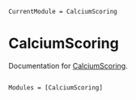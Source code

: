 ```@meta
CurrentModule = CalciumScoring
```

# CalciumScoring

Documentation for [CalciumScoring](https://github.com/Dale-Black/CalciumScoring.jl).

```@index
```

```@autodocs
Modules = [CalciumScoring]
```

